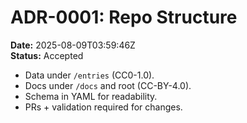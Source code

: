 # ADR-0001: Repo Structure

**Date:** 2025-08-09T03:59:46Z  
**Status:** Accepted

- Data under `/entries` (CC0-1.0).
- Docs under `/docs` and root (CC-BY-4.0).
- Schema in YAML for readability.
- PRs + validation required for changes.

